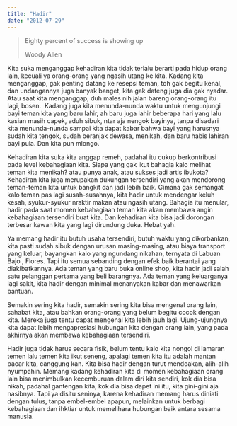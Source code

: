```yaml
---
title: "Hadir"
date: "2012-07-29"
---
```


> Eighty percent of success is showing up
> 
> Woody Allen

Kita suka menganggap kehadiran kita tidak terlalu berarti pada hidup orang lain, kecuali ya orang-orang yang ngasih utang ke kita. Kadang kita menganggap, gak penting datang ke resepsi teman, toh gak begitu kenal, dan undangannya juga banyak banget, kita gak dateng juga dia gak nyadar. Atau saat kita menganggap, duh males nih jalan bareng orang-orang itu lagi, bosen.  Kadang juga kita menunda-nunda waktu untuk mengunjungi bayi teman kita yang baru lahir, ah baru juga lahir beberapa hari yang lalu kasian masih capek, aduh sibuk, ntar aja nengok bayinya, tanpa disadari kita menunda-nunda sampai kita dapat kabar bahwa bayi yang harusnya sudah kita tengok, sudah beranjak dewasa, menikah, dan baru habis lahiran bayi pula. Dan kita pun mlongo.

Kehadiran kita suka kita anggap remeh, padahal itu cukup berkontribusi pada level kebahagiaan kita. Siapa yang gak ikut bahagia kalo melihat teman kita menikah? atau punya anak, atau sukses jadi artis ibukota? Kehadiran kita juga merupakan dukungan tersendiri yang akan mendorong teman-teman kita untuk bangkit dan jadi lebih baik. Gimana gak semangat kalo teman pas lagi susah-susahnya, kita hadir untuk mendengar keluh kesah, syukur-syukur nraktir makan atau ngasih utang. Bahagia itu menular, hadir pada saat momen kebahagiaan teman kita akan membawa angin kebahagiaan tersendiri buat kita. Dan kehadiran kita bisa jadi dorongan terbesar kawan kita yang lagi dirundung duka. Hebat yah.

Ya memang hadir itu butuh usaha tersendiri, butuh waktu yang dikorbankan, kita pasti sudah sibuk dengan urusan masing-masing, atau biaya transport yang keluar, bayangkan kalo yang ngundang nikahan, ternyata di Labuan Bajo , Flores. Tapi itu semua sebanding dengan efek baik berantai yang diakibatkannya. Ada teman yang baru buka online shop, kita hadir jadi salah satu pelanggan pertama yang beli barangnya. Ada teman yang keluarganya lagi sakit, kita hadir dengan minimal menanyakan kabar dan menawarkan bantuan.

Semakin sering kita hadir, semakin sering kita bisa mengenal orang lain, sahabat kita, atau bahkan orang-orang yang belum begitu cocok dengan kita. Mereka juga tentu dapat mengenal kita lebih jauh lagi. Ujung-ujungnya kita dapat lebih mengapresiasi hubungan kita dengan orang lain, yang pada akhirnya akan membawa kebahagiaan tersendiri.

Hadir juga tidak harus secara fisik, belum tentu kalo kita nongol di lamaran temen lalu temen kita ikut seneng, apalagi temen kita itu adalah mantan pacar kita, canggung kan. Kita bisa hadir dengan turut mendoakan, alih-alih nyumpahin. Memang kadang kehadiran kita di momen kebahagiaan orang lain bisa menimbulkan kecemburuan dalam diri kita sendiri, kok dia bisa nikah, padahal gantengan kita, kok dia bisa dapet ini itu, kita gini-gini aja nasibnya. Tapi ya disitu seninya, karena kehadiran memang harus diniati dengan tulus, tanpa embel-embel apapun, melainkan untuk berbagi kebahagiaan dan ihktiar untuk memelihara hubungan baik antara sesama manusia.
